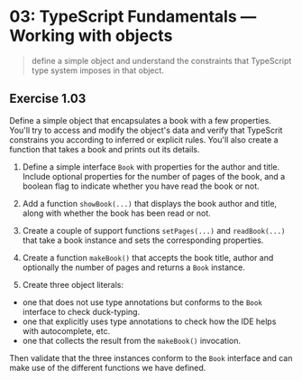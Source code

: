 # 03: TypeScript Fundamentals &mdash; Working with objects
> define a simple object and understand the constraints that TypeScript type system imposes in that object.

## Exercise 1.03
Define a simple object that encapsulates a book with a few properties. You'll try to access and modify the object's data and verify that TypeScrit constrains you according to inferred or explicit rules. You'll also create a function that takes a book and prints out its details.

1. Define a simple interface `Book` with properties for the author and title. Include optional properties for the number of pages of the book, and a boolean flag to indicate whether you have read the book or not.

2. Add a function `showBook(...)` that displays the book author and title, along with whether the book has been read or not.

3. Create a couple of support functions `setPages(...)` and `readBook(...)` that take a book instance and sets the corresponding properties.

4. Create a function `makeBook()` that accepts the book title, author and optionally the number of pages and returns a `Book` instance.

5. Create three object literals:
  + one that does not use type annotations but conforms to the `Book` interface to check duck-typing.
  + one that explicitly uses type annotations to check how the IDE helps with autocomplete, etc.
  + one that collects the result from the `makeBook()` invocation.

Then validate that the three instances conform to the `Book` interface and can make use of the different functions we have defined.
